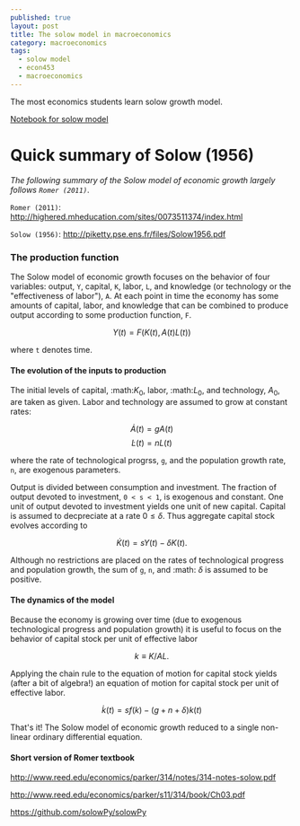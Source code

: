```yaml
---
published: true
layout: post
title: The solow model in macroeconomics
category: macroeconomics
tags:
  - solow model
  - econ453
  - macroeconomics
---
```



The most economics students learn solow growth model. 

<!-- more -->

[Notebook for solow model](http://nbviewer.jupyter.org/github/jonduan/Economics_note/blob/master/macroeconomics/ECON453-Solow.ipynb)


Quick summary of Solow (1956)
=============================

_The following summary of the Solow model of economic growth largely follows `Romer (2011)`_.

`Romer (2011)`: http://highered.mheducation.com/sites/0073511374/index.html


`Solow (1956)`:  http://piketty.pse.ens.fr/files/Solow1956.pdf

### The production function


The Solow model of economic growth focuses on the behavior of four
variables: output, `Y`, capital, `K`, labor, `L`, and knowledge (or technology
or the "effectiveness of labor"), `A`. At each point in time the economy has
some amounts of capital, labor, and knowledge that can be combined to produce
output according to some production function, `F`.



$$Y(t) = F(K(t), A(t)L(t))$$

where `t` denotes time.

#### The evolution of the inputs to production

The initial levels of capital, :math:$K_0$, labor, :math:$L_0$, and technology,
$A_0$, are taken as given. Labor and technology are assumed to grow at
constant rates:


$$\dot{A}(t) = gA(t)$$
$$\dot{L}(t) = nL(t)$$

where the rate of technological progrss, `g`, and the population growth rate,
`n`, are exogenous parameters.

Output is divided between consumption and investment. The fraction of output
devoted to investment, `0 < s < 1`, is exogenous and constant. One unit
of output devoted to investment yields one unit of new capital. Capital is
assumed to decpreciate at a rate  $0\le \delta$. Thus aggregate capital
stock evolves according to



$$\dot{K}(t) = sY(t) - \delta K(t).$$

Although no restrictions are placed on the rates of technological progress and
population growth, the sum of `g`, `n`, and :math: $\delta$ is assumed to be
positive.

#### The dynamics of the model


Because the economy is growing over time (due to exogenous technological
progress and population growth) it is useful to focus on the behavior of
capital stock per unit of effective labor


    
$$k \equiv K/AL.$$

Applying the chain rule to the equation of motion for capital stock yields (after a
bit of algebra!) an equation of motion for capital stock per unit of effective
labor.


$$\dot{k}(t) = s f(k) - (g + n + \delta)k(t)$$

That's it! The Solow model of economic growth reduced to a single non-linear ordinary differential equation.


#### Short version of Romer textbook

http://www.reed.edu/economics/parker/314/notes/314-notes-solow.pdf

http://www.reed.edu/economics/parker/s11/314/book/Ch03.pdf




https://github.com/solowPy/solowPy
